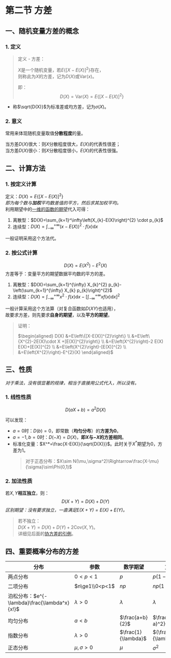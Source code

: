# 第二节 方差

## 一、随机变量方差的概念

### 1. 定义

> 定义 - 方差：
>
> $X$是一个随机变量，若$E\{[X-E(X)]^2\}$存在，  
> 则称此为$X$的方差，记为$D(X)$或$\textrm{Var}(x)$。
>
> 即：
> $$D(X)=\textrm{Var}(X)=E\{[X-E(X)]^2\}$$

* 称$\sqrt{D(X)}$为标准差或均方差，记为$\sigma(X)$。

### 2. 意义

常用来体现随机变量取值**分散程度**的量。

当方差$D(X)$很大：则$X$分散程度很大，$E(X)$的代表性很差；  
当方差$D(X)$很小：则$X$分散程度很小，$E(X)$的代表性很强。

## 二、计算方法

### 1. 按定义计算

定义：$D(X)=E\{[X-E(X)]^2\}$  
*即为每个数与**加权**平均数差值的平方，然后求其加权平均。*  
利用期望中的[一维的函数的期望](../1.%20数学期望/Numerical-Characteristics_1.md#二一维随机变量的函数的数学期望)代入可得：

1. 离散型：$D(X)=\sum_{k=1}^\infty\left(X_{k}-E(X)\right)^{2} \cdot p_{k}$
2. 连续型：$D(X)=\int_{-\infty}^{+\infty}(x-E(X))^{2}\cdot f(x) \textrm{d} x$

一般证明采用这个方法代。

### 2. 按公式计算

$$D(X)=E(X^2)-E^2(X)$$
方差等于：变量平方的期望数据平均数的平方的差。

1. 离散型：$D(X)=\sum_{k=1}^{\infty} X_{k}^{2} p_{k}-\left(\sum_{k=1}^{\infty} X_{k} p_{k}\right)^{2}$
2. 连续型：$D(X)=\int_{-\infty}^{+\infty}x^{2}\cdot f(x) \textrm{d}x-[\int_{-\infty}^{+\infty} x f(x) \textrm{d} x]^{2}$

一般计算采用这个方法算（对复合函数如$D(XY)$也适用），  
故要求方差，则先要求**自身的期望**，以及**平方的期望**。

> 证明：
>
> $\begin{aligned}
> D(X) &=E\left\{[X-E(X)]^{2}\right\} \\
> &=E\left\{X^{2}-2E(X)\cdot X +[E(X)]^{2}\right\} \\
> &=E\left(X^{2}\right)-2 E(X) E(X)+[E(X)]^{2} \\
> &=E\left(X^{2}\right)-[E(X)]^{2} \\
> &=E\left(X^{2}\right)-E^{2}(X)
> \end{aligned}$

## 三、性质

*对于乘法，没有很显著的规律，相当于直接用公式代入，所以没有。*

### 1. 线性性质

$$D(aX+b)=a^2D(X)$$

可以发现：

* $a=0$时：$D(b)=0$，即常数（**均匀分布**）的**方差为$0$**。
* $a=-1,b=0$时：$D(-X)=D(X)$，**即$X$与$-X$的方差相同**。
* 标准化变量：$X^*=\frac{X-E(X)}{\sqrt{D(X)}}$。此时关于$X^*$期望为$0$，方差为$1$。  
  > 对于正态分布：$X\sim N(\mu,\sigma^2)\Rightarrow\frac{X-\mu}{\sigma}\sim\Phi(0,1)$

### 2. 加法性质

若$X,Y$**相互独立**，则：
$$D(X+Y)=D(X)+D(Y)$$
*区别期望：没有要求独立，一直满足$E(X+Y)=E(X)+E(Y)$。*

> 若不独立：  
> $D(X+Y)=D(X)+D(Y)+2\textrm{Cov}(X,Y)$。  
> 详细见后面的[协方差的引例](../3.%20协方差/Numerical-Characteristics_3.md)。

## 四、重要概率分布的方差

| 分布   | 参数         | 数学期望    | 方差               |
| -------- | -------------- | --------------- | -------------------- |
| 两点分布 | $0<p<1$        | $p$             | $p(1-p)$             |
| 二项分布 | $n\ge1\\0<p<1$ | $np$            | $np(1-p)$            |
| 泊松分布：$e^{-\lambda}\frac{\lambda^x}{x!}$ | $\lambda>0$    | $\lambda$       | $\lambda$            |
| 均匀分布 | $a<b$          | $\frac{a+b}{2}$ | $\frac{(b-a)^2}{12}$ |
| 指数分布 | $\lambda>0$     | $\frac{1}{\lambda}$        | $(\frac{1}{\lambda})^2$           |
| 正态分布 | $\mu,\sigma>0$   | $\mu$           | $\sigma^2$             |
